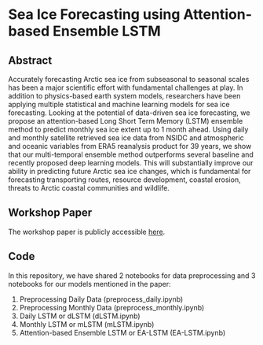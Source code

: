 # Sea Ice Forecasting using Attention-based Ensemble LSTM

## Abstract
Accurately forecasting Arctic sea ice from subseasonal to seasonal scales has been a major scientific effort with fundamental challenges at play. In addition to physics-based earth system models, researchers have been applying multiple statistical
and machine learning models for sea ice forecasting. Looking at the potential of data-driven sea ice forecasting, we propose an attention-based Long Short Term Memory (LSTM) ensemble method to predict monthly sea ice extent up to 1 month ahead. Using daily and monthly satellite retrieved sea ice data from NSIDC and atmospheric and oceanic variables from ERA5 reanalysis product for 39 years, we show that our multi-temporal ensemble method outperforms several baseline
and recently proposed deep learning models. This will substantially improve our ability in predicting future Arctic sea ice changes, which is fundamental for forecasting transporting routes, resource development, coastal erosion, threats to Arctic coastal communities and wildlife.

## Workshop Paper
The workshop paper is publicly accessible [here](https://www.climatechange.ai/papers/icml2021/50/paper.pdf).

## Code
In this repository, we have shared 2 notebooks for data preprocessing and 3 notebooks for our models mentioned in the paper:
1. Preprocessing Daily Data (preprocess_daily.ipynb)
2. Preprocessing Monthly Data (preprocess_monthly.ipynb)
3. Daily LSTM or dLSTM (dLSTM.ipynb)
4. Monthly LSTM or mLSTM (mLSTM.ipynb)
5. Attention-based Ensemble LSTM or EA-LSTM (EA-LSTM.ipynb)
